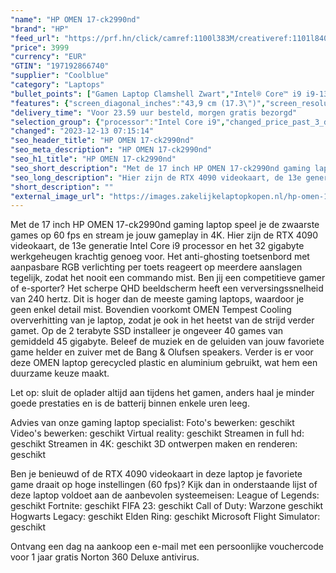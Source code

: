 ```yaml
---
"name": "HP OMEN 17-ck2990nd"
"brand": "HP"
"feed_url": "https://prf.hn/click/camref:1100l383M/creativeref:1101l84031/destination:https%3A%2F%2Fwww.coolblue.nl%2Fproduct%2F922444"
"price": 3999
"currency": "EUR"
"GTIN": "197192866740"
"supplier": "Coolblue"
"category": "Laptops"
"bullet_points": ["Gamen Laptop Clamshell Zwart","Intel® Core™ i9 i9-13900HX 2,2 GHz","43,9 cm (17.3\") Quad HD 2560 x 1440 Pixels IPS 16:9","32 GB DDR5-SDRAM 5600 MHz 2 x 16 GB","2 TB SSD","NVIDIA GeForce RTX 4090 16 GB NVIDIA G-SYNC Intel® UHD Graphics","Wi-Fi 6E (802.11ax) Ethernet LAN 10,100,1000 Mbit/s Bluetooth 5.3","Lithium-Polymeer (LiPo) 83 Wh 5,5 uur 330 W","Windows 11 Home"]
"features": {"screen_diagonal_inches":"43,9 cm (17.3\")","screen_resolution":"2560 x 1440 Pixels","processor_family":"Intel® Core™ i9","memory_size":"32 GB","memory_type":"DDR5-SDRAM","total_storage_space":"2 TB","graphics_card":"NVIDIA GeForce RTX 4090","graphics_memory_size":"16 GB","operating_system":"Windows 11 Home","battery_capacity":"83 Wh","width":"397,1 mm","depth":"262 mm","height":"27 mm","weight":"2,78 kg"}
"delivery_time": "Voor 23.59 uur besteld, morgen gratis bezorgd"
"selection_group": {"processor":"Intel Core i9","changed_price_past_3_days":false,"product_family":"OMEN by HP"}
"changed": "2023-12-13 07:15:14"
"seo_header_title": "HP OMEN 17-ck2990nd"
"seo_meta_description": "HP OMEN 17-ck2990nd"
"seo_h1_title": "HP OMEN 17-ck2990nd"
"seo_short_description": "Met de 17 inch HP OMEN 17-ck2990nd gaming laptop speel je de zwaarste games op 60 fps en stream je jouw gameplay in 4K."
"seo_long_description": "Hier zijn de RTX 4090 videokaart, de 13e generatie Intel Core i9 processor en het 32 gigabyte werkgeheugen krachtig genoeg voor. Het anti-ghosting toetsenbord met aanpasbare RGB verlichting per toets reageert op meerdere aanslagen tegelijk, zodat het nooit een commando mist. Ben jij een competitieve gamer of e-sporter? Het scherpe QHD beeldscherm heeft een verversingssnelheid van 240 hertz. Dit is hoger dan de meeste gaming laptops, waardoor je geen enkel detail mist. Bovendien voorkomt OMEN Tempest Cooling oververhitting van je laptop, zodat je ook in het heetst van de strijd verder gamet. Op de 2 terabyte SSD installeer je ongeveer 40 games van gemiddeld 45 gigabyte. Beleef de muziek en de geluiden van jouw favoriete game helder en zuiver met de Bang & Olufsen speakers. Verder is er voor deze OMEN laptop gerecycled plastic en aluminium gebruikt, wat hem een duurzame keuze maakt. \r\n\r\nLet op: sluit de oplader altijd aan tijdens het gamen, anders haal je minder goede prestaties en is de batterij binnen enkele uren leeg. \r\n\r\nAdvies van onze gaming laptop specialist:\r\nFoto's bewerken: geschikt\r\nVideo's bewerken: geschikt\r\nVirtual reality: geschikt\r\nStreamen in full hd: geschikt\r\nStreamen in 4K: geschikt\r\n3D ontwerpen maken en renderen: geschikt\r\n\r\nBen je benieuwd of de RTX 4090 videokaart in deze laptop je favoriete game draait op hoge instellingen (60 fps)? Kijk dan in onderstaande lijst of deze laptop voldoet aan de aanbevolen systeemeisen:\r\nLeague of Legends: geschikt\r\nFortnite: geschikt\r\nFIFA 23: geschikt\r\nCall of Duty: Warzone geschikt\r\nHogwarts Legacy: geschikt\r\nElden Ring: geschikt\r\nMicrosoft Flight Simulator: geschikt\r\n\r\nOntvang een dag na aankoop een e-mail met een persoonlijke vouchercode voor 1 jaar gratis Norton 360 Deluxe antivirus."
"short_description": ""
"external_image_url": "https://images.zakelijkelaptopkopen.nl/hp-omen-17-ck2990nd.webp"
---
```


Met de 17 inch HP OMEN 17-ck2990nd gaming laptop speel je de zwaarste games op 60 fps en stream je jouw gameplay in 4K. Hier zijn de RTX 4090 videokaart, de 13e generatie Intel Core i9 processor en het 32 gigabyte werkgeheugen krachtig genoeg voor. Het anti-ghosting toetsenbord met aanpasbare RGB verlichting per toets reageert op meerdere aanslagen tegelijk, zodat het nooit een commando mist. Ben jij een competitieve gamer of e-sporter? Het scherpe QHD beeldscherm heeft een verversingssnelheid van 240 hertz. Dit is hoger dan de meeste gaming laptops, waardoor je geen enkel detail mist. Bovendien voorkomt OMEN Tempest Cooling oververhitting van je laptop, zodat je ook in het heetst van de strijd verder gamet. Op de 2 terabyte SSD installeer je ongeveer 40 games van gemiddeld 45 gigabyte. Beleef de muziek en de geluiden van jouw favoriete game helder en zuiver met de Bang & Olufsen speakers. Verder is er voor deze OMEN laptop gerecycled plastic en aluminium gebruikt, wat hem een duurzame keuze maakt.

Let op: sluit de oplader altijd aan tijdens het gamen, anders haal je minder goede prestaties en is de batterij binnen enkele uren leeg.

Advies van onze gaming laptop specialist:
Foto's bewerken: geschikt
Video's bewerken: geschikt
Virtual reality: geschikt
Streamen in full hd: geschikt
Streamen in 4K: geschikt
3D ontwerpen maken en renderen: geschikt

Ben je benieuwd of de RTX 4090 videokaart in deze laptop je favoriete game draait op hoge instellingen (60 fps)? Kijk dan in onderstaande lijst of deze laptop voldoet aan de aanbevolen systeemeisen:
League of Legends: geschikt
Fortnite: geschikt
FIFA 23: geschikt
Call of Duty: Warzone geschikt
Hogwarts Legacy: geschikt
Elden Ring: geschikt
Microsoft Flight Simulator: geschikt

Ontvang een dag na aankoop een e-mail met een persoonlijke vouchercode voor 1 jaar gratis Norton 360 Deluxe antivirus.